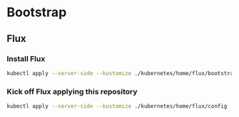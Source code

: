 # Bootstrap

## Flux

### Install Flux

```sh
kubectl apply --server-side --kustomize ./kubernetes/home/flux/bootstrap
```

### Kick off Flux applying this repository

```sh
kubectl apply --server-side --kustomize ./kubernetes/home/flux/config
```
